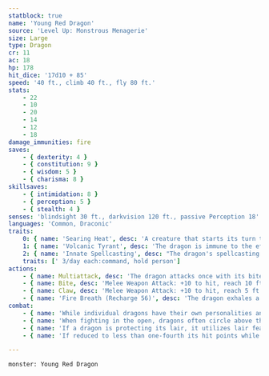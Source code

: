 ```yaml
---
statblock: true
name: 'Young Red Dragon'
source: 'Level Up: Monstrous Menagerie'
size: Large
type: Dragon
cr: 11
ac: 18
hp: 178
hit_dice: '17d10 + 85'
speed: '40 ft., climb 40 ft., fly 80 ft.'
stats:
    - 22
    - 10
    - 20
    - 14
    - 12
    - 18
damage_immunities: fire
saves:
    - { dexterity: 4 }
    - { constitution: 9 }
    - { wisdom: 5 }
    - { charisma: 8 }
skillsaves:
    - { intimidation: 8 }
    - { perception: 5 }
    - { stealth: 4 }
senses: 'blindsight 30 ft., darkvision 120 ft., passive Perception 18'
languages: 'Common, Draconic'
traits:
    0: { name: 'Searing Heat', desc: 'A creature that starts its turn touching the dragon, or touches it or hits it with a melee attack for the first time on a turn, takes 3 (1d6) fire damage.' }
    1: { name: 'Volcanic Tyrant', desc: 'The dragon is immune to the effects of poisonous gases caused by volcanic environments. It also ignores difficult terrain caused by lava.' }
    2: { name: 'Innate Spellcasting', desc: "The dragon's spellcasting ability is Charisma (save DC 16). It can innately cast the following spells, requiring no material components." }
    traits: [' 3/day each:command, hold person']
actions:
    - { name: Multiattack, desc: 'The dragon attacks once with its bite and twice with its claws.' }
    - { name: Bite, desc: 'Melee Weapon Attack: +10 to hit, reach 10 ft., one target. Hit: 22 (3d10 + 6) piercing damage plus 4 (1d8) fire damage.' }
    - { name: Claw, desc: 'Melee Weapon Attack: +10 to hit, reach 5 ft., one target. Hit: 15 (2d8 + 6) slashing damage.' }
    - { name: 'Fire Breath (Recharge 56)', desc: 'The dragon exhales a blast of fire that fills a 30-foot cone. Each creature in that area makes a DC 17 Dexterity saving throw, taking 52 (15d6) fire damage on a failed save or half damage on a success. A creature that fails the saving throw also takes 5 (1d10) ongoing fire damage. While affected by this ongoing damage, it is frightened of the dragon. A creature can use an action to end the ongoing damage.' }
combat:
    - { name: 'While individual dragons have their own personalities and tactics, most rely heavily on their breath weapons', desc: 'They use them whenever they can, preferably from maximum distance and while flying above their enemies.' }
    - { name: 'When fighting in the open, dragons often circle above their enemies as they wait for their breath weapons to recharge', desc: "They only close to melee if their enemies deal significant damage with ranged attacks, or if they can savage an enemy cut off from its allies. Once bloodied, dragons become more aggressive, attacking with bite and claws when their breath weapons aren't available." }
    - { name: 'If a dragon is protecting its lair, it utilizes lair features, traps, allies, and architecture such as escape tunnels to keep up a hit-and-run fight, reappearing only when it has a fully-recharged breath weapon', desc: 'If the dragon is forced into melee combat, it uses its bite and claws against a single foe. If it has legendary actions like Roar and Wing Attack, it uses them to disperse its other enemies.' }
    - { name: 'If reduced to less than one-fourth its hit points while fighting in the open, a dragon flies away', desc: 'However, it fights to the death to defend its lair, unless it can regain the upper hand through tricks or bargains.' }

---
```

```statblock
monster: Young Red Dragon
```
